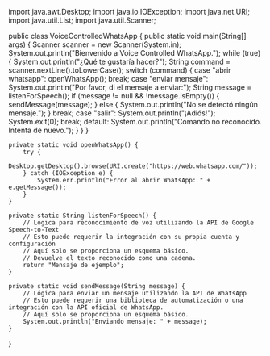 import java.awt.Desktop;
import java.io.IOException;
import java.net.URI;
import java.util.List;
import java.util.Scanner;

public class VoiceControlledWhatsApp {
    public static void main(String[] args) {
        Scanner scanner = new Scanner(System.in);
        System.out.println("Bienvenido a Voice Controlled WhatsApp.");
        while (true) {
            System.out.println("¿Qué te gustaría hacer?");
            String command = scanner.nextLine().toLowerCase();
            switch (command) {
                case "abrir whatsapp":
                    openWhatsApp();
                    break;
                case "enviar mensaje":
                    System.out.println("Por favor, di el mensaje a enviar:");
                    String message = listenForSpeech();
                    if (message != null && !message.isEmpty()) {
                        sendMessage(message);
                    } else {
                        System.out.println("No se detectó ningún mensaje.");
                    }
                    break;
                case "salir":
                    System.out.println("¡Adiós!");
                    System.exit(0);
                    break;
                default:
                    System.out.println("Comando no reconocido. Intenta de nuevo.");
            }
        }
    }

    private static void openWhatsApp() {
        try {
            Desktop.getDesktop().browse(URI.create("https://web.whatsapp.com/"));
        } catch (IOException e) {
            System.err.println("Error al abrir WhatsApp: " + e.getMessage());
        }
    }

    private static String listenForSpeech() {
        // Lógica para reconocimiento de voz utilizando la API de Google Speech-to-Text
        // Esto puede requerir la integración con su propia cuenta y configuración
        // Aquí solo se proporciona un esquema básico.
        // Devuelve el texto reconocido como una cadena.
        return "Mensaje de ejemplo";
    }

    private static void sendMessage(String message) {
        // Lógica para enviar un mensaje utilizando la API de WhatsApp
        // Esto puede requerir una biblioteca de automatización o una integración con la API oficial de WhatsApp.
        // Aquí solo se proporciona un esquema básico.
        System.out.println("Enviando mensaje: " + message);
    }
}
